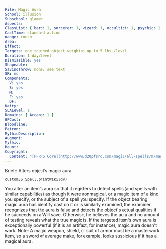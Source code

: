 ```yaml
---
File: Magic Aura
School: illusion
Subschool: glamer
Aspects: 
ClassList: { bard: 1, sorcerer: 1, wizard: 1, occultist: 1, psychic: 1, mesmerist: 1 }
CastTime: standard action
Range: touch
Area: 
Effect: 
Targets: one touched object weighing up to 5 lbs./level
Duration: 1 day/level
Dismissible: yes
Shapeable: 
SavingThrow: none; see text
SR: no
Components:
  V: yes
  S: yes
  M: 
  F: yes
  DF: 
Deity: 
SLALevel: 1
Domains: { Arcane: 1 }
GPCost: 
Bloodline: 
Patron: 
MythicDescription: 
Augment: 
Mythic: 
Haunt: 
Copyright:
  Content: "[PFRPG Core](http://www.d20pfsrd.com/magic/all-spells/m/magic-aura)"
---
```

Brief:: Alters object’s magic aura.

```dataviewjs
customJS.Spell.printWiki(dv)
```

You alter an item's aura so that it registers to detect spells (and spells with similar capabilities) as though it were nonmagical, or a magic item of a kind you specify, or the subject of a spell you specify. If the object bearing magic aura has identify cast on it or is similarly examined, the examiner recognizes that the aura is false and detects the object's actual qualities if he succeeds on a Will save. Otherwise, he believes the aura and no amount of testing reveals what the true magic is.  If the targeted item's own aura is exceptionally powerful (if it is an artifact, for instance), magic aura doesn't work.  Note: A magic weapon, shield, or suit of armor must be a masterwork item, so a sword of average make, for example, looks suspicious if it has a magical aura.
